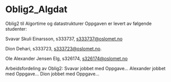 # Oblig2_Algdat
Oblig2 til Algortime og datastrukturer
Oppgaven er levert av følgende studenter:

Svavar Skuli Einarsson, s333737, s333737@oslomet.no

Dion Dehari, s333723, s333723@oslomet.no.

Ole Alexander Jensen Elg, s326174, s326174@oslomet.no

Arbeidsfordeling av Oblig2:
Svavar jobbet med Oppgave...
Alexander jobbet med Oppgave...
Dion jobbet med Oppgave...
